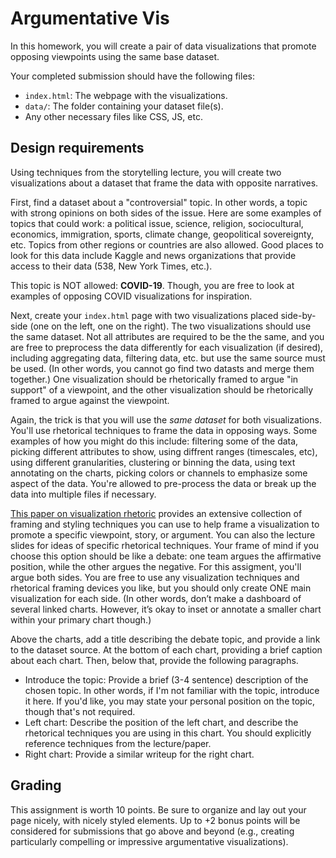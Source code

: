 # Argumentative Vis

In this homework, you will create a pair of data visualizations that promote opposing viewpoints using the same base dataset.

Your completed submission should have the following files:
* `index.html`: The webpage with the visualizations.
* `data/`: The folder containing your dataset file(s).
* Any other necessary files like CSS, JS, etc.

## Design requirements

Using techniques from the storytelling lecture, you will create two visualizations about a dataset that frame the data with opposite narratives.

First, find a dataset about a "controversial" topic. In other words, a topic with strong opinions on both sides of the issue. Here are some examples of topics that could work: a political issue, science, religion, sociocultural, economics, immigration, sports, climate change, geopolitical sovereignty, etc. Topics from other regions or countries are also allowed. Good places to look for this data include Kaggle and news organizations that provide access to their data (538, New York Times, etc.).

This topic is NOT allowed: **COVID-19**. Though, you are free to look at examples of opposing COVID visualizations for inspiration.

Next, create your `index.html` page with two visualizations placed side-by-side (one on the left, one on the right). The two visualizations should use the same dataset. Not all attributes are required to be the the same, and you are free to preprocess the data differently for each visualization (if desired), including aggregating data, filtering data, etc. but use the same source must be used. (In other words, you cannot go find two datasts and merge them together.) One visualization should be rhetorically framed to argue "in support" of a viewpoint, and the other visualization should be rhetorically framed to argue against the viewpoint.

Again, the trick is that you will use the _same dataset_ for both visualizations. You'll use rhetorical techniques to frame the data in opposing ways. Some examples of how you might do this include: filtering some of the data, picking different attributes to show, using diffrent ranges (timescales, etc), using different granularities, clustering or binning the data, using text annotating on the charts, picking colors or channels to emphasize some aspect of the data. You're allowed to pre-process the data or break up the data into multiple files if necessary. 

[This paper on visualization rhetoric](http://users.eecs.northwestern.edu/~jhullman/vis_rhetoric.pdf) provides an extensive collection of framing and styling techniques you can use to help frame a visualization to promote a specific viewpoint, story, or argument. You can also the lecture slides for ideas of specific rhetorical techniques. Your frame of mind if you choose this option should be like a debate: one team argues the affirmative position, while the other argues the negative. For this assigment, you'll argue both sides. You are free to use any visualization techniques and rhetorical framing devices you like, but you should only create ONE main visualization for each side. (In other words, don’t make a dashboard of several linked charts. However, it’s okay to inset or annotate a smaller chart within your primary chart though.)

Above the charts, add a title describing the debate topic, and provide a link to the dataset source. At the bottom of each chart, providing a brief caption about each chart. Then, below that, provide the following paragraphs.

* Introduce the topic: Provide a brief (3-4 sentence) description of the chosen topic. In other words, if I'm not familiar with the topic, introduce it here. If you'd like, you may state your personal position on the topic, though that's not required.
* Left chart: Describe the position of the left chart, and describe the rhetorical techniques you are using in this chart. You should explicitly reference techniques from the lecture/paper.
* Right chart: Provide a similar writeup for the right chart.

## Grading 

This assignment is worth 10 points. Be sure to organize and lay out your page nicely, with nicely styled elements. Up to +2 bonus points will be considered for submissions that go above and beyond (e.g., creating particularly compelling or impressive argumentative visualizations).
